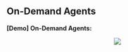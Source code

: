 ## On-Demand Agents

**[Demo] On-Demand Agents:**
<p align="center">
  <img src="https://fishi.devtail.io/content-images/jenkins-agent-on-demand-650px.gif">
</p>
